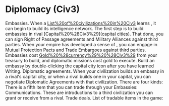 # Diplomacy (Civ3)

Embassies.
When a [List%20of%20civilizations%20in%20Civ3](civilization) learns , it can begin to build its intelligence network. The first step is to build embassies in rival [Capital%20%28Civ3%29](capital cities). That done, you can sign Right of Passage agreements and Military Alliances against third parties.
When your empire has developed a sense of , you can engage in Mutual Protection Pacts and Trade Embargoes against third parties.
Embassies cost [Gold%20%28currency%29%20%28Civ3%29](gold) from your treasury to build, and diplomatic missions cost gold to execute.
Build an embassy by double-clicking the capital city icon after you have learned Writing.
Diplomatic agreements.
When your civilization builds an embassy in a rival's capital city, or when a rival builds one in your capital, you can negotiate Diplomatic Agreements with that civilization. There are four kinds:
There is a fifth item that you can trade through your Embassies: Communications. These are introductions to a third civilization you can grant or receive from a rival.
Trade deals.
List of tradable items in the game: